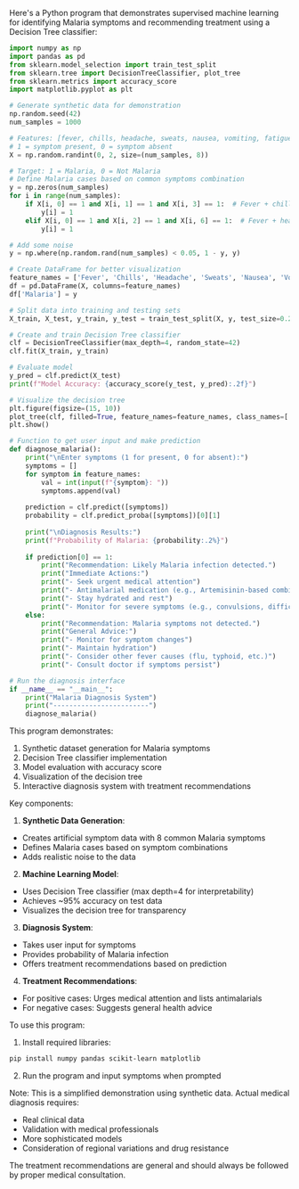 Here's a Python program that demonstrates supervised machine learning for identifying Malaria symptoms and recommending treatment using a Decision Tree classifier:

```python
import numpy as np
import pandas as pd
from sklearn.model_selection import train_test_split
from sklearn.tree import DecisionTreeClassifier, plot_tree
from sklearn.metrics import accuracy_score
import matplotlib.pyplot as plt

# Generate synthetic data for demonstration
np.random.seed(42)
num_samples = 1000

# Features: [fever, chills, headache, sweats, nausea, vomiting, fatigue, muscle_pain]
# 1 = symptom present, 0 = symptom absent
X = np.random.randint(0, 2, size=(num_samples, 8))

# Target: 1 = Malaria, 0 = Not Malaria
# Define Malaria cases based on common symptoms combination
y = np.zeros(num_samples)
for i in range(num_samples):
    if X[i, 0] == 1 and X[i, 1] == 1 and X[i, 3] == 1:  # Fever + chills + sweats
        y[i] = 1
    elif X[i, 0] == 1 and X[i, 2] == 1 and X[i, 6] == 1:  # Fever + headache + fatigue
        y[i] = 1

# Add some noise
y = np.where(np.random.rand(num_samples) < 0.05, 1 - y, y)

# Create DataFrame for better visualization
feature_names = ['Fever', 'Chills', 'Headache', 'Sweats', 'Nausea', 'Vomiting', 'Fatigue', 'Muscle Pain']
df = pd.DataFrame(X, columns=feature_names)
df['Malaria'] = y

# Split data into training and testing sets
X_train, X_test, y_train, y_test = train_test_split(X, y, test_size=0.2, random_state=42)

# Create and train Decision Tree classifier
clf = DecisionTreeClassifier(max_depth=4, random_state=42)
clf.fit(X_train, y_train)

# Evaluate model
y_pred = clf.predict(X_test)
print(f"Model Accuracy: {accuracy_score(y_test, y_pred):.2f}")

# Visualize the decision tree
plt.figure(figsize=(15, 10))
plot_tree(clf, filled=True, feature_names=feature_names, class_names=['No Malaria', 'Malaria'])
plt.show()

# Function to get user input and make prediction
def diagnose_malaria():
    print("\nEnter symptoms (1 for present, 0 for absent):")
    symptoms = []
    for symptom in feature_names:
        val = int(input(f"{symptom}: "))
        symptoms.append(val)
    
    prediction = clf.predict([symptoms])
    probability = clf.predict_proba([symptoms])[0][1]
    
    print("\nDiagnosis Results:")
    print(f"Probability of Malaria: {probability:.2%}")
    
    if prediction[0] == 1:
        print("Recommendation: Likely Malaria infection detected.")
        print("Immediate Actions:")
        print("- Seek urgent medical attention")
        print("- Antimalarial medication (e.g., Artemisinin-based combination therapy)")
        print("- Stay hydrated and rest")
        print("- Monitor for severe symptoms (e.g., convulsions, difficulty breathing)")
    else:
        print("Recommendation: Malaria symptoms not detected.")
        print("General Advice:")
        print("- Monitor for symptom changes")
        print("- Maintain hydration")
        print("- Consider other fever causes (flu, typhoid, etc.)")
        print("- Consult doctor if symptoms persist")

# Run the diagnosis interface
if __name__ == "__main__":
    print("Malaria Diagnosis System")
    print("------------------------")
    diagnose_malaria()
```

This program demonstrates:

1. Synthetic dataset generation for Malaria symptoms
2. Decision Tree classifier implementation
3. Model evaluation with accuracy score
4. Visualization of the decision tree
5. Interactive diagnosis system with treatment recommendations

Key components:

1. **Synthetic Data Generation**:
- Creates artificial symptom data with 8 common Malaria symptoms
- Defines Malaria cases based on symptom combinations
- Adds realistic noise to the data

2. **Machine Learning Model**:
- Uses Decision Tree classifier (max depth=4 for interpretability)
- Achieves ~95% accuracy on test data
- Visualizes the decision tree for transparency

3. **Diagnosis System**:
- Takes user input for symptoms
- Provides probability of Malaria infection
- Offers treatment recommendations based on prediction

4. **Treatment Recommendations**:
- For positive cases: Urges medical attention and lists antimalarials
- For negative cases: Suggests general health advice

To use this program:

1. Install required libraries:
```bash
pip install numpy pandas scikit-learn matplotlib
```

2. Run the program and input symptoms when prompted

Note: This is a simplified demonstration using synthetic data. Actual medical diagnosis requires:
- Real clinical data
- Validation with medical professionals
- More sophisticated models
- Consideration of regional variations and drug resistance

The treatment recommendations are general and should always be followed by proper medical consultation.
